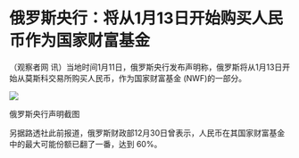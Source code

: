 # 俄罗斯央行：将从1月13日开始购买人民币作为国家财富基金

（观察者网 讯）当地时间1月11日，俄罗斯央行发布声明称，俄罗斯将从1月13日开始从莫斯科交易所购买人民币，作为国家财富基金 (NWF)的一部分。

![](https://inews.gtimg.com/newsapp_bt/0/15605577931/1000)

俄罗斯央行声明截图

另据路透社此前报道，俄罗斯财政部12月30日曾表示，人民币在其国家财富基金中的最大可能份额已翻了一番，达到 60%。

